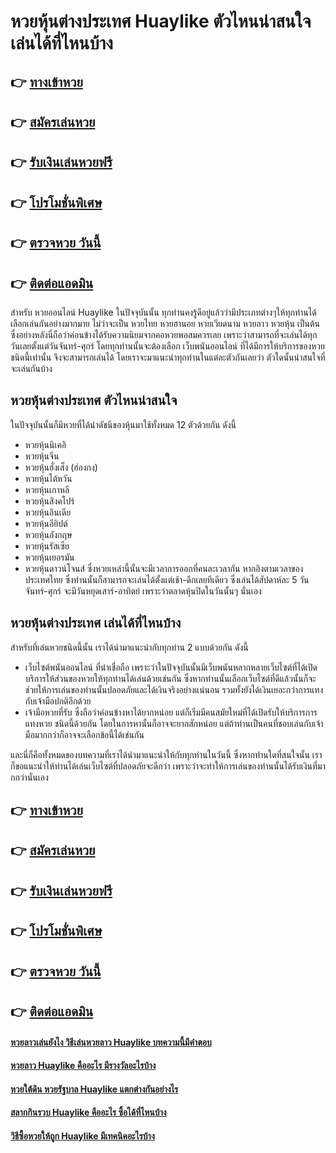# หวยหุ้นต่างประเทศ Huaylike ตัวไหนน่าสนใจ เล่นได้ที่ไหนบ้าง

## 👉 [ทางเข้าหวย](https://bit.ly/3RNG4Pv)
## 👉 [สมัครเล่นหวย](https://bit.ly/3UeeOeC)
## 👉 [รับเงินเล่นหวยฟรี](https://bit.ly/3UeeOeC)
## 👉 [โปรโมชั่นพิเศษ](https://bit.ly/3UeeOeC)
## 👉 [ตรวจหวย วันนี้](https://bit.ly/3UeeOeC)
## 👉 [ติดต่อแอดมิน](https://bit.ly/3UeeOeC)

สำหรับ หวยออนไลน์ Huaylike ในปัจจุบันนั้น ทุกท่านคงรู้ดีอยู่แล้วว่ามีประเภทต่างๆให้ทุกท่านได้เลือกเล่นกันอย่างมากมาย ไม่ว่าจะเป็น หวยไทย หวยฮานอย หวยเวียดนาม หวยลาว หวยหุ้น เป็นต้น ซึ่งอย่างหลังนี่ถือว่าค่อนข้างได้รับความนิยมจากคอหวยพอสมควรเลย เพราะว่าสามารถที่จะเล่นได้ทุกวันเลยตั้งแต่วันจันทร์-ศุกร์ โดยทุกท่านนั้นจะต้องเลือก เว็บพนันออนไลน์ ที่ได้มีการให้บริการของหวยชนิดนี้เท่านั้น จึงจะสามารถเล่นได้ โดยเราจะมาแนะนำทุกท่านในแต่ละตัวกันเลยว่า ตัวใดนั้นน่าสนใจที่จะเล่นกันบ้าง

## หวยหุ้นต่างประเทศ ตัวไหนน่าสนใจ
ในปัจจุบันนั้นก็มีหวยที่ได้นำดัชนีของหุ้นมาใช้ทั้งหมด 12 ตัวด้วยกัน ดังนี้
- หวยหุ้นนิเคอิ
- หวยหุ้นจีน
- หวยหุ้นฮั่งเส็ง (ฮ่องกง)
- หวยหุ้นไต้หวัน
- หวยหุ้นเกาหลี
- หวยหุ้นสิงคโปร์
- หวยหุ้นอินเดีย
- หวยหุ้นอียิปต์
- หวยหุ้นอังกฤษ
- หวยหุ้นรัสเซีย
- หวยหุ้นเยอรมัน
- หวยหุ้นดาวน์โจนส์
ซึ่งหวยเหล่านี้นั้นจะมีเวลาการออกที่คนละเวลากัน หากอิงตามเวลาของประเทศไทย ซึ่งท่านนั้นก็สามารถจะเล่นได้ตั้งแต่เช้า-ดึกเลยทีเดียว ซึ่งเล่นได้สัปดาห์ละ 5 วัน จันทร์-ศุกร์ จะมีวันหยุดเสาร์-อาทิตย์ เพราะว่าตลาดหุ้นปิดในวันนั้นๆ นั่นเอง

## หวยหุ้นต่างประเทศ เล่นได้ที่ไหนบ้าง
สำหรับที่เล่นหวยชนิดนี้นั้น เราได้นำมาแนะนำกับทุกท่าน 2 แบบด้วยกัน ดังนี้
- เว็บไซต์พนันออนไลน์ ที่น่าเชื่อถือ เพราะว่าในปัจจุบันนั้นมีเว็บพนันหลากหลายเว็บไซต์ที่ได้เปิดบริการให้ส่วนของหวยให้ทุกท่านได้เล่นด้วยเช่นกัน ซึ่งหากท่านนั้นเลือกเว็บไซต์ที่ดีแล้วนั้นก็จะช่วยให้การเล่นของท่านนั้นปลอดภัยและได้เงินจริงอย่างแน่นอน รวมทั้งยังได้เงินเยอะกว่าการแทงกับเจ้ามือปกติอีกด้วย
- เจ้ามือหวยที่รับ ซึ่งถือว่าค่อนข้างหาได้ยากหน่อย แต่ก็เริ่มมีคนสมัยใหม่ที่ได้เปิดรับให้บริการการ แทงหวย ชนิดนี้ด้วยกัน โดยในการหานั้นก็อาจจะยากสักหน่อย แต่ถ้าท่านเป็นคนที่ชอบเล่นกับเจ้ามือมากกว่าก็อาจจะเลือกข้อนี้ได้เช่นกัน

และนี่ก็คือทั้งหมดของบทความที่เราได้นำมาแนะนำให้กับทุกท่านในวันนี้ ซึ่งหากท่านใดที่สนใจนั้น เราก็ขอแนะนำให้ท่านได้เล่นเว็บไซต์ที่ปลอดภัยจะดีกว่า เพราะว่าจะทำให้การเล่นของท่านนั้นได้รับเงินที่มากกว่านั่นเอง 


## 👉 [ทางเข้าหวย](https://bit.ly/3RNG4Pv)
## 👉 [สมัครเล่นหวย](https://bit.ly/3UeeOeC)
## 👉 [รับเงินเล่นหวยฟรี](https://bit.ly/3UeeOeC)
## 👉 [โปรโมชั่นพิเศษ](https://bit.ly/3UeeOeC)
## 👉 [ตรวจหวย วันนี้](https://bit.ly/3UeeOeC)
## 👉 [ติดต่อแอดมิน](https://bit.ly/3UeeOeC)

#### [หวยลาวเล่นยังไง วิธีเล่นหวยลาว Huaylike บทความนี้มีคำตอบ](https://atom.io/themes/หวยลาวเล่นยังไง%20วิธีเล่นหวยลาว%20Huaylike%20บทความนี้มีคำตอบ)
#### [หวยลาว Huaylike คืออะไร มีรางวัลอะไรบ้าง](https://atom.io/themes/หวยลาว%20Huaylike%20คืออะไร%20มีรางวัลอะไรบ้าง)
#### [หวยใต้ดิน หวยรัฐบาล Huaylike แตกต่างกันอย่างไร](https://atom.io/themes/หวยใต้ดิน%20หวยรัฐบาล%20Huaylike%20แตกต่างกันอย่างไร)
#### [สลากกินรวบ Huaylike คืออะไร ซื้อได้ที่ไหนบ้าง](https://atom.io/themes/สลากกินรวบ%20Huaylike%20คืออะไร%20ซื้อได้ที่ไหนบ้าง)
#### [วิธีซื้อหวยให้ถูก Huaylike มีเทคนิคอะไรบ้าง](https://atom.io/themes/วิธีซื้อหวยให้ถูก%20Huaylike%20มีเทคนิคอะไรบ้าง)